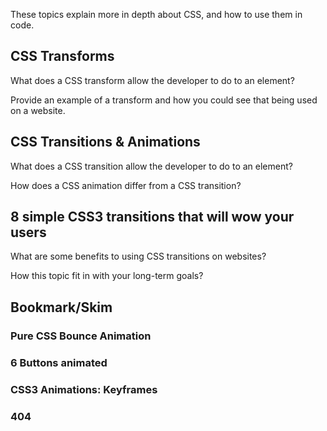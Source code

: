 These topics explain more in depth about CSS, and how to use them in code.

## CSS Transforms

What does a CSS transform allow the developer to do to an element?

Provide an example of a transform and how you could see that being used on a website.

## CSS Transitions & Animations

What does a CSS transition allow the developer to do to an element?

How does a CSS animation differ from a CSS transition?

## 8 simple CSS3 transitions that will wow your users

What are some benefits to using CSS transitions on websites?

How this topic fit in with your long-term goals?

## Bookmark/Skim

### Pure CSS Bounce Animation

### 6 Buttons animated

### CSS3 Animations: Keyframes

### 404
